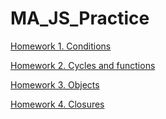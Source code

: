 # MA_JS_Practice

[Homework 1. Conditions](https://vladgalafm.github.io/MA_JS_Practice/Homework_1_Conditions/)

[Homework 2. Cycles and functions](https://vladgalafm.github.io/MA_JS_Practice/Homework_2_Cycles_and_Functions/)

[Homework 3. Objects](https://vladgalafm.github.io/MA_JS_Practice/Homework_3_Objects/)

[Homework 4. Closures](https://vladgalafm.github.io/MA_JS_Practice/Homework_4_Closures/)